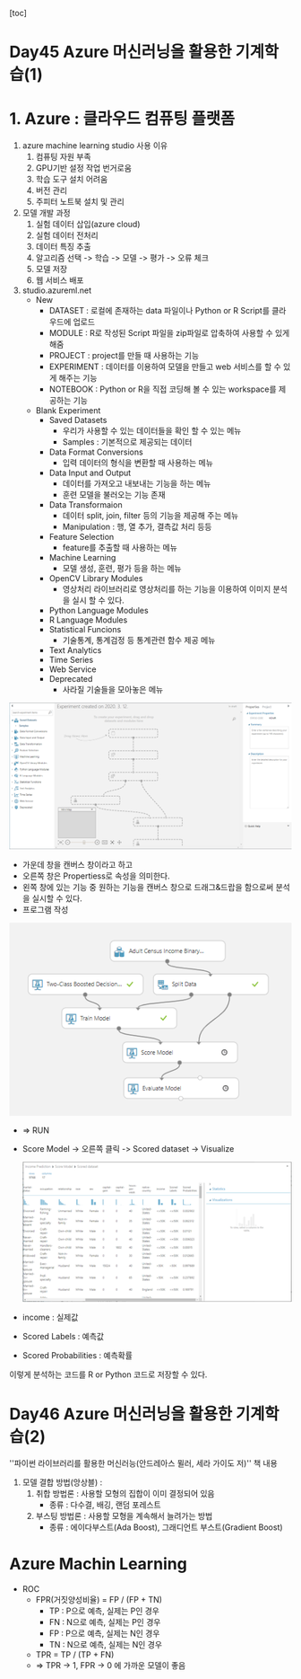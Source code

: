 [toc]

# Day45 Azure 머신러닝을 활용한 기계학습(1)

# 1. Azure : 클라우드 컴퓨팅 플랫폼

   1. azure machine learning studio 사용 이유
      1. 컴퓨팅 자원 부족
      2. GPU기반 설정 작업 번거로움
      3. 학습 도구 설치 어려움
      4. 버전 관리
      5. 주피터 노트북 설치 및 관리
   2. 모델 개발 과정
      1. 실험 데이터 삽입(azure cloud)
      2. 실험 데이터 전처리
      3. 데이터 특징 추출
      4. 알고리즘 선택 -> 학습 -> 모델 -> 평가 -> 오류 체크
      5. 모델 저장
      6. 웹 서비스 배포
   3. studio.azureml.net
      - New
        - DATASET : 로컬에 존재하는 data 파일이나 Python or R Script를 클라우드에 업로드
        - MODULE : R로 작성된 Script 파일을 zip파일로 압축하여 사용할 수 있게 해줌
        - PROJECT : project를 만들 때 사용하는 기능
        - EXPERIMENT : 데이터를 이용하여 모델을 만들고 web 서비스를 할 수 있게 해주는 기능
        - NOTEBOOK : Python or R을 직접 코딩해 볼 수 있는 workspace를 제공하는 기능
      - Blank Experiment
        - Saved Datasets
          - 우리가 사용할 수 있는 데이터들을 확인 할 수 있는 메뉴
          - Samples : 기본적으로 제공되는 데이터
        - Data Format Conversions
          - 입력 데이터의 형식을 변환할 때 사용하는 메뉴
        - Data Input and Output
          - 데이터를 가져오고 내보내는 기능을 하는 메뉴
          - 훈련 모델을 불러오는 기능 존재
        - Data Transformaion
          - 데이터 split, join, filter 등의 기능을 제공해 주는 메뉴
          - Manipulation : 행, 열 추가, 결측값 처리 등등
        - Feature Selection
          - feature를 추출할 때 사용하는 메뉴
        - Machine Learning
          - 모델 생성, 훈련, 평가 등을 하는 메뉴
        - OpenCV Library Modules
          - 영상처리 라이브러리로 영상처리를 하는 기능을 이용하여 이미지 분석을 실시 할 수 있다.
        - Python Language Modules
        - R Language Modules
        - Statistical Funcions
          - 기술통계, 통계검정 등 통계관련 함수 제공 메뉴
        - Text Analytics
        - Time Series
        - Web Service
        - Deprecated
          - 사라질 기술들을 모아놓은 메뉴

![image-20200312164049319](image/image-20200312164049319.png)

- 가운데 창을 캔버스 창이라고 하고
- 오른쪽 창은 Propertiess로 속성을 의미한다.
- 왼쪽 창에 있는 기능 중 원하는 기능을 캔버스 창으로 드래그&드랍을 함으로써 분석을 실시할 수 있다.
- 프로그램 작성

![image-20200312172725515](image/image-20200312172725515.png)

- => RUN
- Score Model -> 오른쪽 클릭 -> Scored dataset -> Visualize

   ![image-20200312172943474](image/image-20200312172943474.png)

- income : 실제값
- Scored Labels : 예측값
- Scored Probabilities : 예측확률

이렇게 분석하는 코드를 R or Python 코드로 저장할 수 있다.



# Day46 Azure 머신러닝을 활용한 기계학습(2)

''파이썬 라이브러리를 활용한 머신러능(안드레아스 뮐러, 세라 가이도 저)'' 책 내용

1. 모델 결합 방법(앙상블) :
   1. 취합 방법론 : 사용할 모형의 집합이 이미 결정되어 있음
      - 종류 : 다수결, 배깅, 랜덤 포레스트
   2. 부스팅 방법론 : 사용할 모형을 계속해서 늘려가는 방법
      - 종류 : 에이다부스트(Ada Boost), 그래디언트 부스트(Gradient Boost)

# Azure Machin Learning

- ROC
  - FPR(거짓양성비율) = FP / (FP + TN)
    - TP : P으로 예측, 실제는 P인 경우
    - FN : N으로 예측, 실제는 P인 경우
    - FP : P으로 예측, 실제는 N인 경우
    - TN : N으로 예측, 실제는 N인 경우
  - TPR = TP / (TP + FN)
  - => TPR -> 1, FPR -> 0 에 가까운  모델이 좋음